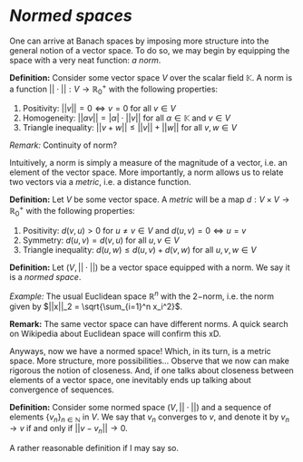 # *Normed spaces* 
One can arrive at Banach spaces by imposing more structure into the general notion of a vector space. To do so, we may begin by equipping the space with a very neat function: *a norm*. 

**Definition:** Consider some vector space $V$ over the scalar field $\mathbb{K}$. A norm is a function $||\cdot||:V \to \mathbb{R}^+_0$ with the following properties:
1) Positivity: $||v|| = 0 \Leftrightarrow v=0$ for all $v\in V$
2) Homogeneity: $||\alpha v|| = |\alpha|\cdot ||v||$ for all $\alpha \in \mathbb{K}$ and $v\in V$
3) Triangle inequality: $||v + w ||\leq ||v|| + ||w||$ for all $v,w \in V$ 

*Remark:* Continuity of norm?

Intuitively, a norm is simply a measure of the magnitude of a vector, i.e. an element of the vector space. More importantly, a norm allows us to relate two vectors via a *metric*, i.e. a distance function. 

**Definition:** Let $V$ be some vector space. A *metric* will be a map $d: V\times V \to \mathbb{R}_0^+$ with the following properties:
1) Positivity: $d(v,u)>0$ for $u\neq v\in V$ and $d(u,v)=0 \Leftrightarrow u=v$
2) Symmetry: $d(u,v) = d(v,u)$ for all $u,v \in V$
3) Triangle inequality: $d(u,w) \leq d(u,v) + d(v,w)$ for all $u,v,w\in V$

**Definition:** Let $(V,||\cdot||)$ be a vector space equipped with a norm. We say it is a *normed space*. 

*Example:* The usual Euclidean space $\mathbb{R}^n$ with the $2-$norm, i.e. the norm given by $||x||_2 = \sqrt{\sum_{i=1}^n x_i^2}$. 

**Remark:** The same vector space can have different norms. A quick search on Wikipedia about Euclidean space will confirm this xD. 

Anyways, now we have a normed space! Which, in its turn, is a metric space. More structure, more possibilities... Observe that we now can make rigorous the notion of closeness. And, if one talks about closeness between elements of a vector space, one inevitably ends up talking about convergence of sequences. 

**Definition:** Consider some normed space $(V,||\cdot ||)$ and a sequence of elements $\{v_n\}_{n\in \mathbb{N}}$ in $V$. We say that $v_n$ converges to $v$, and denote it by $v_n\to v$ if and only if $||v-v_n|| \to 0$. 

A rather reasonable definition if I may say so. 